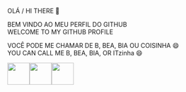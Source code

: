 OLÁ / HI THERE 👋

BEM VINDO AO MEU PERFIL DO GITHUB<br>
WELCOME TO MY GITHUB PROFILE

VOCÊ PODE ME CHAMAR DE B, BEA, BIA OU COISINHA 😄 <br>
YOU CAN CALL ME B, BEA, BIA, OR ITzinha 😄

<img src="https://cdn.jsdelivr.net/gh/devicons/devicon/icons/bootstrap/bootstrap-original-wordmark.svg" width = 50px /><img src="https://cdn.jsdelivr.net/gh/devicons/devicon/icons/csharp/csharp-original.svg" width = 50px /><img src="https://cdn.jsdelivr.net/gh/devicons/devicon/icons/css3/css3-original.svg" width = 50px />
          
          


























<!--
**BeaCavalheiro/BeaCavalheiro** is a ✨ _special_ ✨ repository because its `README.md` (this file) appears on your GitHub profile.

Here are some ideas to get you started:

- 🔭 I’m currently working on ...
- 🌱 I’m currently learning ...
- 👯 I’m looking to collaborate on ...
- 🤔 I’m looking for help with ...
- 💬 Ask me about ...
- 📫 How to reach me: ...
- 😄 Pronouns: ...
- ⚡ Fun fact: ...
-->
